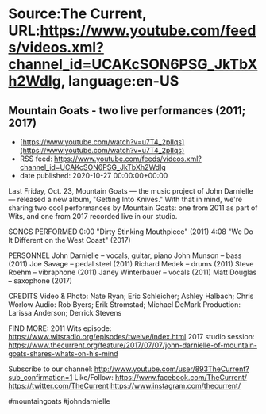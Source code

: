 # Source:The Current, URL:https://www.youtube.com/feeds/videos.xml?channel_id=UCAKcSON6PSG_JkTbXh2WdIg, language:en-US

## Mountain Goats - two live performances (2011; 2017)
 - [https://www.youtube.com/watch?v=u7T4_2pIIqs](https://www.youtube.com/watch?v=u7T4_2pIIqs)
 - RSS feed: https://www.youtube.com/feeds/videos.xml?channel_id=UCAKcSON6PSG_JkTbXh2WdIg
 - date published: 2020-10-27 00:00:00+00:00

Last Friday, Oct. 23, Mountain Goats — the music project of John Darnielle — released a new album, "Getting Into Knives." With that in mind, we're sharing two cool performances by Mountain Goats: one from 2011 as part of Wits, and one from 2017 recorded live in our studio.

SONGS PERFORMED
0:00 "Dirty Stinking Mouthpiece" (2011)
4:08 "We Do It Different on the West Coast" (2017)

PERSONNEL
John Darnielle – vocals, guitar, piano
John Munson – bass (2011)
Joe Savage – pedal steel (2011)
Richard Medek – drums (2011)
Steve Roehm – vibraphone (2011)
Janey Winterbauer – vocals (2011)
Matt Douglas – saxophone (2017)

CREDITS
Video & Photo: Nate Ryan; Eric Schleicher; Ashley Halbach; Chris Worlow
Audio: Rob Byers; Erik Stromstad; Michael DeMark
Production: Larissa Anderson; Derrick Stevens

FIND MORE:
2011 Wits episode: https://www.witsradio.org/episodes/twelve/index.html
2017 studio session: https://www.thecurrent.org/feature/2017/07/07/john-darnielle-of-mountain-goats-shares-whats-on-his-mind

Subscribe to our channel:
http://www.youtube.com/user/893TheCurrent?sub_confirmation=1
Like/Follow:
https://www.facebook.com/TheCurrent/
https://twitter.com/TheCurrent
https://www.instagram.com/thecurrent/

#mountaingoats #johndarnielle

